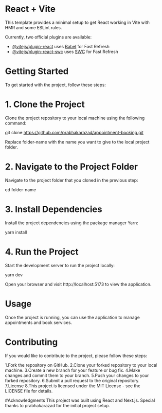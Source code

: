 # React + Vite

This template provides a minimal setup to get React working in Vite with HMR and some ESLint rules.

Currently, two official plugins are available:

- [@vitejs/plugin-react](https://github.com/vitejs/vite-plugin-react/blob/main/packages/plugin-react/README.md) uses [Babel](https://babeljs.io/) for Fast Refresh
- [@vitejs/plugin-react-swc](https://github.com/vitejs/vite-plugin-react-swc) uses [SWC](https://swc.rs/) for Fast Refresh

# Getting Started
To get started with the project, follow these steps:

# 1. Clone the Project
Clone the project repository to your local machine using the following command:

git clone https://github.com/prabhakarazad/appointment-booking.git <folder-name>

Replace folder-name with the name you want to give to the local project folder.

# 2. Navigate to the Project Folder
Navigate to the project folder that you cloned in the previous step:

cd folder-name

# 3. Install Dependencies
Install the project dependencies using the package manager Yarn:

yarn install

# 4. Run the Project
Start the development server to run the project locally:

yarn dev

Open your browser and visit http://localhost:5173 to view the application.

# Usage
Once the project is running, you can use the application to manage appointments and book services.

# Contributing
If you would like to contribute to the project, please follow these steps:

1.Fork the repository on GitHub.
2.Clone your forked repository to your local machine.
3.Create a new branch for your feature or bug fix.
4.Make changes and commit them to your branch.
5.Push your changes to your forked repository.
6.Submit a pull request to the original repository.
7.License
8.This project is licensed under the MIT License - see the LICENSE file for details.

#Acknowledgments
This project was built using React and Next.js.
Special thanks to prabhakarazad for the initial project setup.
